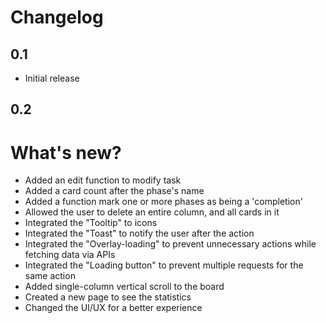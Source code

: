 # Changelog

## 0.1
- Initial release

## 0.2
# What's new?
- Added an edit function to modify task
- Added a card count after the phase's name
- Added a function mark one or more phases as being a 'completion'
- Allowed the user to delete an entire column, and all cards in it
- Integrated the "Tooltip" to icons
- Integrated the "Toast" to notify the user after the action
- Integrated the "Overlay-loading" to prevent unnecessary actions while fetching data via APIs
- Integrated the "Loading button" to prevent multiple requests for the same action
- Added single-column vertical scroll to the board
- Created a new page to see the statistics
- Changed the UI/UX for a better experience
